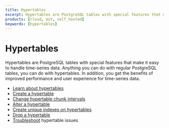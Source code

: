 ```yaml
---
title: Hypertables
excerpt: Hypertables are PostgreSQL tables with special features that make it easy to handle time-series data
products: [cloud, mst, self_hosted]
keywords: [hypertables]
---
```


# Hypertables

Hypertables are PostgreSQL tables with special features that make it easy to
handle time-series data. Anything you can do with regular PostgreSQL tables, you
can do with hypertables. In addition, you get the benefits of improved
performance and user experience for time-series data.

*   [Learn about hypertables][about-hypertables]
*   [Create a hypertable][create-hypertables]
*   [Change hypertable chunk intervals][change-chunk-intervals]
*   [Alter a hypertable][alter-hypertables]
*   [Create unique indexes on hypertables][create-unique-indexes]
*   [Drop a hypertable][drop-hypertables]
*   [Troubleshoot][troubleshooting] hypertable issues

[about-hypertables]: /use-timescale/:currentVersion:/hypertables/about-hypertables/
[alter-hypertables]: /use-timescale/:currentVersion:/hypertables/alter/
[change-chunk-intervals]: /use-timescale/:currentVersion:/hypertables/change-chunk-intervals/
[create-hypertables]: /use-timescale/:currentVersion:/hypertables/create/
[create-unique-indexes]: /use-timescale/:currentVersion:/hypertables/hypertables-and-unique-indexes/
[drop-hypertables]: /use-timescale/:currentVersion:/hypertables/drop/
[troubleshooting]: /use-timescale/:currentVersion:/hypertables/troubleshooting/

